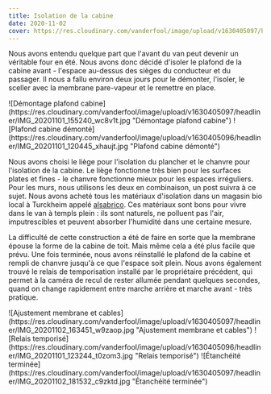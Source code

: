 ```yaml
---
title: Isolation de la cabine
date: 2020-11-02
cover: https://res.cloudinary.com/vanderfool/image/upload/v1630405097/headliner/IMG_20201102_181532_c9zktd.jpg
---
```


Nous avons entendu quelque part que l'avant du van peut devenir un véritable four en été.
Nous avons donc décidé d'isoler le plafond de la cabine avant - l'espace au-dessus des sièges du conducteur et du passager.
Il nous a fallu environ deux jours pour le démonter, l'isoler, le sceller avec la membrane pare-vapeur et le remettre en place.

<div class="row-image">
![Démontage plafond cabine](https://res.cloudinary.com/vanderfool/image/upload/v1630405097/headliner/IMG_20201101_155240_wc8v1t.jpg "Démontage plafond cabine")
![Plafond cabine démonté](https://res.cloudinary.com/vanderfool/image/upload/v1630405096/headliner/IMG_20201101_120445_xhaujt.jpg "Plafond cabine démonté")
</div>

Nous avons choisi le liège pour l'isolation du plancher et le chanvre pour l'isolation de la cabine.
Le liège fonctionne très bien pour les surfaces plates et fines - le chanvre fonctionne mieux pour les espaces irréguliers.
Pour les murs, nous utilisons les deux en combinaison, un post suivra à ce sujet.
Nous avons acheté tous les matériaux d'isolation dans un magasin bio local à Turckheim appelé [alsabrico](https://www.alsabrico.fr/).
Ces matériaux sont bons pour vivre dans le van à templs plein : ils sont naturels, ne polluent pas l'air, imputrescibles et peuvent absorber l'humidité dans une certaine mesure.

La difficulté de cette construction a été de faire en sorte que la membrane épouse la forme de la cabine de toit.
Mais même cela a été plus facile que prévu.
Une fois terminée, nous avons réinstallé le plafond de la cabine et rempli de chanvre jusqu'à ce que l'espace soit plein.
Nous avons également trouvé le relais de temporisation installé par le propriétaire précédent, qui permet à la caméra de recul de rester allumée pendant quelques secondes, quand on change rapidement entre marche arrière et marche avant - très pratique.

<div class="row-image">
![Ajustement membrane et cables](https://res.cloudinary.com/vanderfool/image/upload/v1630405097/headliner/IMG_20201102_163451_w9zaop.jpg "Ajustement membrane et cables")
![Relais temporisé](https://res.cloudinary.com/vanderfool/image/upload/v1630405096/headliner/IMG_20201101_123244_t0zom3.jpg "Relais temporisé")
![Étanchéité terminée](https://res.cloudinary.com/vanderfool/image/upload/v1630405097/headliner/IMG_20201102_181532_c9zktd.jpg "Étanchéité terminée")
</div>
